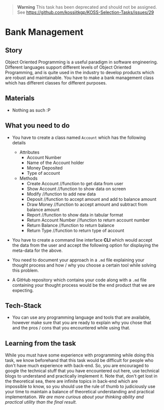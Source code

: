 > **Warning**
> This task has been deprecated and should not be assigned.
> See https://github.com/kossiitkgp/KOSS-Selection-Tasks/issues/29

# Bank Management

## Story
Object Oriented Programming is a useful paradigm in software engineering. Different languages support different levels of Object Oriented Programming, and is quite used in the industry to develop products which are robust and maintainable.
You have to make a bank management class which has different classes for different purposes.

## Materials
* Nothing as such :P

## What you need to do

* You have to create a class named `Account` which has the following details
	* Attributes
		* Account Number
		* Name of the Account holder
		* Money Deposited
		* Type of account
	* Methods
		* Create Account //function to get data from user
		* Show Account //function to show data on screen
		* Modify //function to add new data
		* Deposit //function to accept amount and add to balance amount
		* Draw Money //function to accept amount and subtract from balance amount
		* Report //function to show data in tabular format
		* Return Account Number //function to return account number
		* Return Balance //function to return balance
		* Return Type //function to return type of account

* You have to create a command line interface **CLI**  which would accept the data from the user and accept the following option for displaying the meta-data for the above.
* You need to document your approach in a `.md` file explaining your thought process and how / why you choose a certain tool while solving this problem.
* A GitHub repository which contains your code along with a `.md` file containing your thought process would be the end product that we are expecting.

## Tech-Stack

* You can use any programming language and tools that are available, however make sure that you are ready to explain why you chose that and the pros / cons that you encountered while using that.

## Learning from the task

While you must have some experience with programming while doing this task, we know beforehand that this task would be difficult for people who don't have much experience with back-end.
So, you are encouraged to google the technical stuff that you have encountered out here, use technical blogs to understand and practically implement it.
Note that, don't get lost in the theoretical sea, there are infinite topics in back-end which are impossible to know, so you should use the rule of thumb to judiciously use your time to maintain a balance of theoretical understanding and practical implementation.
_We are more curious about your thinking ability and practical utility than the final result._